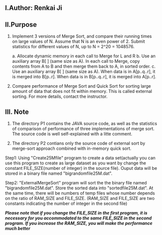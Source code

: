 I.Author: Renkai Ji
-------------------
II.Purpose
----------
1. Implement 3 versions of Merge Sort, and compare their running times
   on large values of N.  Assume that N is an even power of 2.
   Submit statistics for different values of N, up to N = 2^20 = 1048576.

   a. Allocate dynamic memory in each call to Merge for L and R
   b. Use an auxiliary array B[ ] (same size as A).  In each call to
      Merge, copy contents from A to B and then merge them back
      to A, in sorted order.
   c. Use an auxiliary array B[ ] (same size as A).  When data is
      in A[p..q..r], it is merged into B[p..r].  When data is in
      B[p..q..r], it is merged into A[p..r].


2. Compare performance of Merge Sort and Quick Sort for sorting large
   amount of data that does not fit within memory.  This is called external
   sorting.  For more details, contact the instructor.


III. Note
---------

1. The directory P1 contains the JAVA source code, as well as the statistics of comparison of performance of three implementations of merge sort. The source code is well self-explained with a litte comment.


2. The directory P2 contians only the source code of external sort by merge-sort approach combined with in-memory quick sort. 

Step1: Using "Create25Mfile" program to create a data set(actually you can use this program to create as large dataset as you want by change the constant FILE_SIZE(number of integer) in the source file). Ouput data will be stored in a binary file named "bigrandomfile25M.dat".

Step2: "ExternalMergeSort" program will sort the the binary file named "bigrandomfile25M.dat". Store the sorted data into "sortedfile25M.dat". At the same time, there will be numbers of temp files whose number depends on the ratio of RAM_SIZE and FILE_SIZE. (RAM_SIZE and FILE_SIZE are two constants indicating the number of integer in the second file)  

***Please note that if you change the FILE_SIZE in the first program, it is necessary for you accommodated to the same FILE_SIZE in the second program. If you increase the RAM_SIZE, you will make the performance much better***
  
